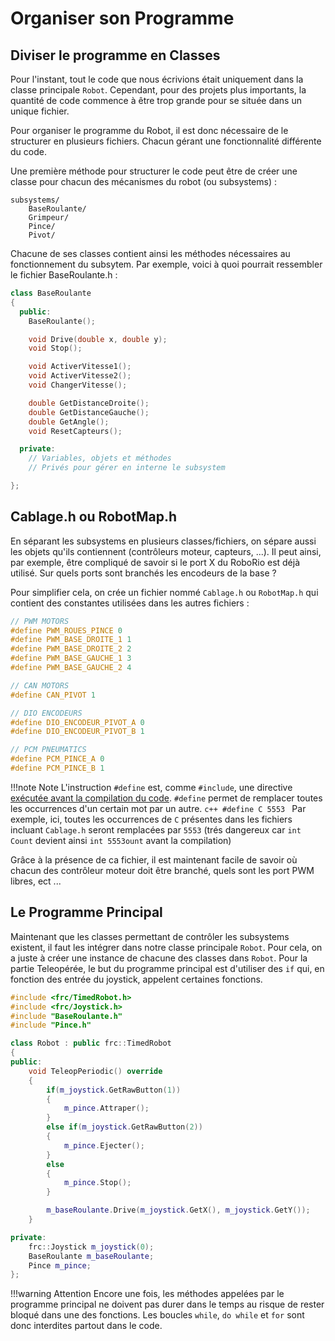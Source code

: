 # Organiser son Programme


## Diviser le programme en Classes

Pour l'instant, tout le code que nous écrivions était uniquement dans la classe principale `Robot`. Cependant, pour des projets plus importants, la quantité de code commence à être trop grande pour se située dans un unique fichier.

Pour organiser le programme du Robot, il est donc nécessaire de le structurer en plusieurs fichiers. Chacun gérant une fonctionnalité différente du code.

Une première méthode pour structurer le code peut être de créer une classe pour chacun des mécanismes du robot (ou subsystems) :

```
subsystems/
    BaseRoulante/
    Grimpeur/
    Pince/
    Pivot/
```

Chacune de ses classes contient ainsi les méthodes nécessaires au fonctionnement du subsytem. Par exemple, voici à quoi pourrait ressembler le fichier BaseRoulante.h :

```c++
class BaseRoulante
{
  public:
    BaseRoulante();

    void Drive(double x, double y);
    void Stop();

    void ActiverVitesse1();
    void ActiverVitesse2();
    void ChangerVitesse();

    double GetDistanceDroite();
    double GetDistanceGauche();
    double GetAngle();
    void ResetCapteurs();

  private:
    // Variables, objets et méthodes
    // Privés pour gérer en interne le subsystem

};
```


## Cablage.h ou RobotMap.h

En séparant les subsystems en plusieurs classes/fichiers, on sépare aussi les objets qu'ils contiennent (contrôleurs moteur, capteurs, ...). Il peut ainsi, par exemple, être compliqué de savoir si le port X du RoboRio est déjà utilisé. Sur quels ports sont branchés les encodeurs de la base ?

Pour simplifier cela, on crée un fichier nommé `Cablage.h` ou `RobotMap.h` qui contient des constantes utilisées dans les autres fichiers :

```c++
// PWM MOTORS
#define PWM_ROUES_PINCE 0
#define PWM_BASE_DROITE_1 1
#define PWM_BASE_DROITE_2 2
#define PWM_BASE_GAUCHE_1 3
#define PWM_BASE_GAUCHE_2 4

// CAN MOTORS
#define CAN_PIVOT 1

// DIO ENCODEURS
#define DIO_ENCODEUR_PIVOT_A 0
#define DIO_ENCODEUR_PIVOT_B 1

// PCM PNEUMATICS
#define PCM_PINCE_A 0
#define PCM_PINCE_B 1
```

!!!note Note
    L'instruction `#define` est, comme `#include`, une directive [exécutée avant la compilation du code](https://fr.wikibooks.org/wiki/Programmation_C%2B%2B/Le_pr%C3%A9processeur). `#define` permet de remplacer toutes les occurrences d'un certain mot par un autre.
    ```c++
    #define C 5553
    ```
    Par exemple, ici, toutes les occurrences de `C` présentes dans les fichiers incluant `Cablage.h` seront remplacées par `5553` (trés dangereux car `int Count` devient ainsi `int 5553ount` avant la compilation)

Grâce à la présence de ca fichier, il est maintenant facile de savoir où chacun des contrôleur moteur doit être branché, quels sont les port PWM libres, ect ...


## Le Programme Principal

Maintenant que les classes permettant de contrôler les subsystems existent, il faut les intégrer dans notre classe principale `Robot`. Pour cela, on a juste à créer une instance de chacune des classes dans `Robot`. Pour la partie Teleopérée, le but du programme principal est d'utiliser des `if` qui, en fonction des entrée du joystick, appelent certaines fonctions.

```c++
#include <frc/TimedRobot.h>
#include <frc/Joystick.h>
#include "BaseRoulante.h"
#include "Pince.h"

class Robot : public frc::TimedRobot
{
public:
    void TeleopPeriodic() override
    {
        if(m_joystick.GetRawButton(1))
        {
            m_pince.Attraper();
        }
        else if(m_joystick.GetRawButton(2))
        {
            m_pince.Ejecter();
        }
        else
        {
            m_pince.Stop();
        }

        m_baseRoulante.Drive(m_joystick.GetX(), m_joystick.GetY());
    }

private:
    frc::Joystick m_joystick(0);
    BaseRoulante m_baseRoulante;
    Pince m_pince;
};
```

!!!warning Attention
    Encore une fois, les méthodes appelées par le programme principal ne doivent pas durer dans le temps au risque de rester bloqué dans une des fonctions. Les boucles `while`, `do while` et `for` sont donc interdites partout dans le code.